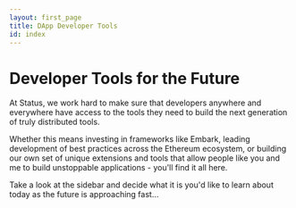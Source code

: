 ```yaml
---
layout: first_page
title: DApp Developer Tools
id: index
---
```

# Developer Tools for the Future

At Status, we work hard to make sure that developers anywhere and everywhere have access to the tools they need to build the next generation of truly distributed tools.

Whether this means investing in frameworks like Embark, leading development of best practices across the Ethereum ecosystem, or building our own set of unique extensions and tools that allow people like you and me to build unstoppable applications - you'll find it all here.

Take a look at the sidebar and decide what it is you'd like to learn about today as the future is approaching fast...